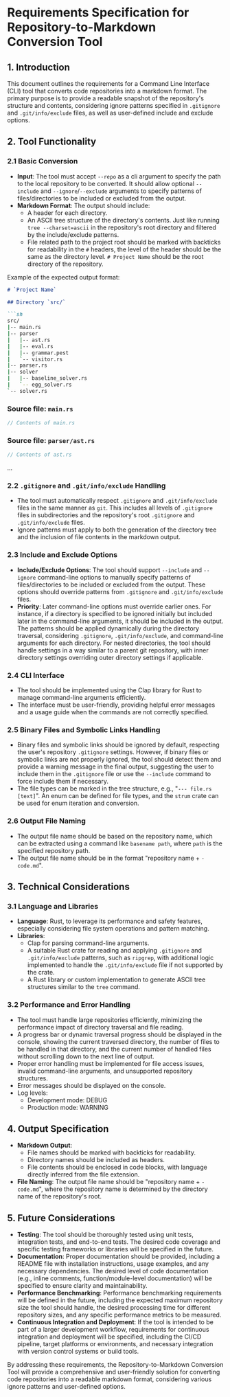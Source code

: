 # Requirements Specification for Repository-to-Markdown Conversion Tool

## 1. Introduction

This document outlines the requirements for a Command Line Interface (CLI) tool that converts code repositories into a markdown format. The primary purpose is to provide a readable snapshot of the repository's structure and contents, considering ignore patterns specified in `.gitignore` and `.git/info/exclude` files, as well as user-defined include and exclude options.

## 2. Tool Functionality

### 2.1 Basic Conversion

- **Input**: The tool must accept `--repo` as a cli argument to specify the path to the local repository to be converted. It should allow optional `--include` and `--ignore`/`--exclude` arguments to specify patterns of files/directories to be included or excluded from the output.
- **Markdown Format**: The output should include:
  - A header for each directory.
  - An ASCII tree structure of the directory's contents. Just like running `tree --charset=ascii` in the repository's root directory and filtered by the include/exclude patterns.
  - File related path to the project root should be marked with backticks for readability in the `#` headers, the level of the header should be the same as the directory level. `# Project Name` should be the root directory of the repository.

Example of the expected output format:

```markdown
# `Project Name`

## Directory `src/`

```sh
src/
|-- main.rs
|-- parser
|   |-- ast.rs
|   |-- eval.rs
|   |-- grammar.pest
|   `-- visitor.rs
|-- parser.rs
|-- solver
|   |-- baseline_solver.rs
|   `-- egg_solver.rs
`-- solver.rs
```

### Source file: `main.rs`

```rust
// Contents of main.rs
```

### Source file: `parser/ast.rs`

```rust
// Contents of ast.rs
```

...

### 2.2 `.gitignore` and `.git/info/exclude` Handling

- The tool must automatically respect `.gitignore` and `.git/info/exclude` files in the same manner as `git`. This includes all levels of `.gitignore` files in subdirectories and the repository's root `.gitignore` and `.git/info/exclude` files.
- Ignore patterns must apply to both the generation of the directory tree and the inclusion of file contents in the markdown output.

### 2.3 Include and Exclude Options

- **Include/Exclude Options**: The tool should support `--include` and `--ignore` command-line options to manually specify patterns of files/directories to be included or excluded from the output. These options should override patterns from `.gitignore` and `.git/info/exclude` files.
- **Priority**: Later command-line options must override earlier ones. For instance, if a directory is specified to be ignored initially but included later in the command-line arguments, it should be included in the output. The patterns should be applied dynamically during the directory traversal, considering `.gitignore`, `.git/info/exclude`, and command-line arguments for each directory. For nested directories, the tool should handle settings in a way similar to a parent git repository, with inner directory settings overriding outer directory settings if applicable.

### 2.4 CLI Interface

- The tool should be implemented using the Clap library for Rust to manage command-line arguments efficiently.
- The interface must be user-friendly, providing helpful error messages and a usage guide when the commands are not correctly specified.

### 2.5 Binary Files and Symbolic Links Handling

- Binary files and symbolic links should be ignored by default, respecting the user's repository `.gitignore` settings. However, if binary files or symbolic links are not properly ignored, the tool should detect them and provide a warning message in the final output, suggesting the user to include them in the `.gitignore` file or use the `--include` command to force include them if necessary.
- The file types can be marked in the tree structure, e.g., "`--- file.rs [text]`". An enum can be defined for file types, and the `strum` crate can be used for enum iteration and conversion.

### 2.6 Output File Naming

- The output file name should be based on the repository name, which can be extracted using a command like `basename path`, where `path` is the specified repository path.
- The output file name should be in the format "repository name + `-code.md`".

## 3. Technical Considerations

### 3.1 Language and Libraries

- **Language**: Rust, to leverage its performance and safety features, especially considering file system operations and pattern matching.
- **Libraries**:
  - Clap for parsing command-line arguments.
  - A suitable Rust crate for reading and applying `.gitignore` and `.git/info/exclude` patterns, such as `ripgrep`, with additional logic implemented to handle the `.git/info/exclude` file if not supported by the crate.
  - A Rust library or custom implementation to generate ASCII tree structures similar to the `tree` command.

### 3.2 Performance and Error Handling

- The tool must handle large repositories efficiently, minimizing the performance impact of directory traversal and file reading.
- A progress bar or dynamic traversal progress should be displayed in the console, showing the current traversed directory, the number of files to be handled in that directory, and the current number of handled files without scrolling down to the next line of output.
- Proper error handling must be implemented for file access issues, invalid command-line arguments, and unsupported repository structures.
- Error messages should be displayed on the console.
- Log levels:
  - Development mode: DEBUG
  - Production mode: WARNING

## 4. Output Specification

- **Markdown Output**:
  - File names should be marked with backticks for readability.
  - Directory names should be included as headers.
  - File contents should be enclosed in code blocks, with language directly inferred from the file extension.
- **File Naming**: The output file name should be "repository name + `-code.md`", where the repository name is determined by the directory name of the repository's root.

## 5. Future Considerations

- **Testing**: The tool should be thoroughly tested using unit tests, integration tests, and end-to-end tests. The desired code coverage and specific testing frameworks or libraries will be specified in the future.
- **Documentation**: Proper documentation should be provided, including a README file with installation instructions, usage examples, and any necessary dependencies. The desired level of code documentation (e.g., inline comments, function/module-level documentation) will be specified to ensure clarity and maintainability.
- **Performance Benchmarking**: Performance benchmarking requirements will be defined in the future, including the expected maximum repository size the tool should handle, the desired processing time for different repository sizes, and any specific performance metrics to be measured.
- **Continuous Integration and Deployment**: If the tool is intended to be part of a larger development workflow, requirements for continuous integration and deployment will be specified, including the CI/CD pipeline, target platforms or environments, and necessary integration with version control systems or build tools.

By addressing these requirements, the Repository-to-Markdown Conversion Tool will provide a comprehensive and user-friendly solution for converting code repositories into a readable markdown format, considering various ignore patterns and user-defined options.